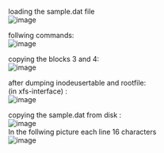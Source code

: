 loading the sample.dat file <br/>
![image](https://github.com/sandeeptemp11/mystuff/assets/134224176/27b66b72-c988-4573-bfc9-5b6ab115c850) <br/>

follwing commands: <br/>
![image](https://github.com/sandeeptemp11/mystuff/assets/134224176/d3804345-9882-4718-920a-aaa7473e97f5)


copying the blocks 3 and 4: <br/>
![image](https://github.com/sandeeptemp11/mystuff/assets/134224176/0591a997-3ae2-47e2-9f6e-1c1bcec7f28e)
<br/>

after dumping inodeusertable and rootfile: <br/>
(in xfs-interface) : <br/>
![image](https://github.com/sandeeptemp11/mystuff/assets/134224176/7a0acd4a-73d4-49f3-9115-4d8d664d4510)

copying the sample.dat from disk : <br/>
![image](https://github.com/sandeeptemp11/mystuff/assets/134224176/f6c7997e-5474-4b5d-93ff-9e61bc985c86) <br/>
In the follwing picture each line 16 characters <br/>
![image](https://github.com/sandeeptemp11/mystuff/assets/134224176/16a585fa-dadc-4690-a220-f8702342132a) <br/>
